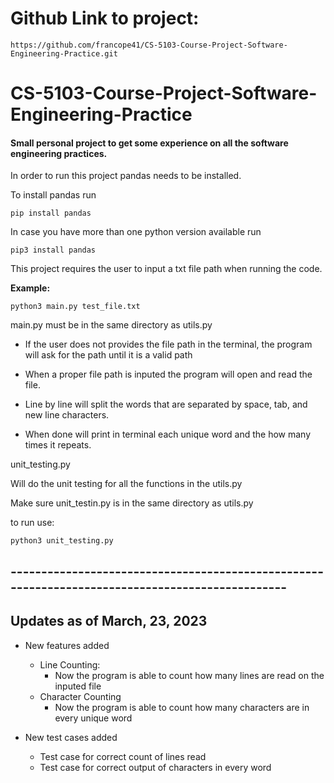 # Github Link to project:


    https://github.com/francope41/CS-5103-Course-Project-Software-Engineering-Practice.git

# CS-5103-Course-Project-Software-Engineering-Practice
#### Small personal project to get some experience on all the software engineering practices.

In order to run this project pandas needs to be installed.

To install pandas run
    
    pip install pandas
    
In case you have more than one python version available run
    
    pip3 install pandas

This project requires the user to input a txt file path when running the code.

**Example:**


    python3 main.py test_file.txt

main.py must be in the same directory as utils.py

* If the user does not provides the file path in the terminal, the program will ask for the path until it is a valid path

* When a proper file path is inputed the program will open and read the file.

* Line by line will split the words that are separated by space, tab, and new line characters.

* When done will print in terminal each unique word and the how many times it repeats.

unit_testing.py

Will do the unit testing for all the functions in the utils.py

Make sure unit_testin.py is in the same directory as utils.py

to run use:

    python3 unit_testing.py

## ------------------------------------------------------------------------------------------------

## Updates as of March, 23, 2023

* New features added
    - Line Counting:
        - Now the program is able to count how many lines are read on the inputed file
    - Character Counting
        - Now the program is able to count how many characters are in every unique word

* New test cases added
    - Test case for correct count of lines read
    - Test case for correct output of characters in every word